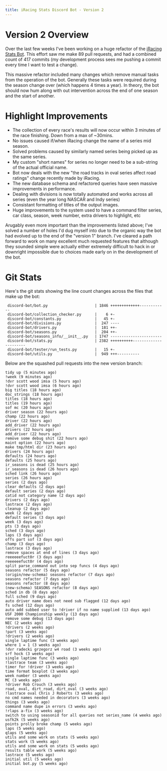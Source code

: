 ```yaml
---
title: iRacing Stats Discord Bot - Version 2
---
```


# Version 2 Overview

Over the last few weeks I've been working on a huge refactor of the [iRacing Stats Bot](http://irstatsbot.fuzzwah.com). This effort saw me make 89 pull requests, and had a combined count of 417 commits (my development process sees me pushing a commit every time I want to test a change).

This massive refactor included many changes which remove manual tasks from the operation of the bot. Generally these tasks were required during the season change over (which happens 4 times a year). In theory, the bot should now hum along with out intervention across the end of one season and the start of another.

# Highlight Improvements

* The collection of every race's results will now occur within 3 minutes of the race finishing. Down from a max of ~30mins.
* No issues caused if/when iRacing change the name of a series mid season.
* Solved problems caused by similarly named series being picked up as the same series.
* My custom "short names" for series no longer need to be a sub-string of the actual official name.
* Bot now deals with the new "the road tracks in oval series affect road ratings" change recently made by iRacing.
* The new database schema and refactored queries have seen massive improvements in performance.
* Dealing with divisions is now totally automated and works across all series (even the year long NASCAR and Indy series)
* Consistant formatting of titles of the output images.
* Huge improvements to the system used to have a command filter series, car class, season, week number, extra drivers to highlight, etc

Arugably even more important than the improvements listed above; I've solved a number of holes I'd dug myself into due to the organic way the bot had evolved up to the end of the "version 1" branch. I've cleared a path forward to work on many excellent much requested features that although they sounded simple were actually either extremely difficult to hack in or downright impossible due to choices made early on in the development of the bot.

# Git Stats

Here's the git stats showing the line count changes across the files that make up the bot:

```
 discord-bot/bot.py                     | 1846 +++++++++++++------------
 discord-bot/collection_checker.py      |    6 +-
 discord-bot/constants.py               |   45 +-
 discord-bot/divisions.py               |  247 ----
 discord-bot/drivers.py                 |  181 ++-
 discord-bot/seasons.py                 |  204 ++-
 discord-bot/seasons_info/__init__.py   | 1747 -----------------------
 discord-bot/stats.py                   | 2382 ++++++++++----------------------
 discord-bot/tester/run_tests.py        |   15 +-
 discord-bot/utils.py                   |  949 +++----------
```

Below are the squashed pull requests into the new version branch:

```
tidy up (5 minutes ago)
!week (9 minutes ago)
!dvr scott wood imsa (5 hours ago)
!dvr scott wood imsa (6 hours ago)
big titles (18 hours ago)
doc_strings (18 hours ago)
titles (18 hours ago)
titles (19 hours ago)
sof mc (20 hours ago)
driver season (22 hours ago)
champ (22 hours ago)
driver (22 hours ago)
add_driver (22 hours ago)
drivers (22 hours ago)
add_driver (22 hours ago)
remove some debug shit (22 hours ago)
maint option (22 hours ago)
make tmp/html dir (23 hours ago)
drivers (24 hours ago)
defaults (24 hours ago)
defaults (25 hours ago)
ir_seasons is dead (25 hours ago)
ir_seasons is dead (26 hours ago)
sched link (26 hours ago)
series (26 hours ago)
series (2 days ago)
clear defaults (2 days ago)
default series (2 days ago)
catid not category name (2 days ago)
drivers (2 days ago)
lastrace (2 days ago)
cleanup (2 days ago)
week (2 days ago)
default series (3 days ago)
week (3 days ago)
pts (3 days ago)
sched (3 days ago)
laps (3 days ago)
offs part sof (3 days ago)
champ (3 days ago)
lastrace (3 days ago)
remove spaces at end of lines (3 days ago)
reeeeeefuct0r (3 days ago)
reeeeeefuct0r (4 days ago)
split parse_command out into sep funcs (4 days ago)
seasons refactor (5 days ago)
(origin/new-schema) seasons refactor (7 days ago)
seasons refactor (7 days ago)
seasons refactor (8 days ago)
(new-schema) SEASONS refactor (8 days ago)
sched in db (8 days ago)
full sched (9 days ago)
auto driver name does not need sub flagged (12 days ago)
fs sched (12 days ago)
auto add subbed user to !driver if no name supplied (13 days ago)
USF 2000 Championship weekly (13 days ago)
remove some debug (13 days ago)
NEC (2 weeks ago)
!drivers (2 weeks ago)
!part (3 weeks ago)
!drivers (2 weeks ago)
single laptime func (3 weeks ago)
where 1 = 1 (3 weeks ago)
!dvr radecki grzegorz w4 road (3 weeks ago)
srf hock (3 weeks ago)
single laptime func (3 weeks ago)
!lastrace team (3 weeks ago)
timer for !driver (3 weeks ago)
time format boxplot (3 weeks ago)
week number (3 weeks ago)
MC (3 weeks ago)
!driver Rob Crouch (3 weeks ago)
road, oval, dirt_road, dirt_oval (3 weeks ago)
!lastrace oval Chris J Roberts (3 weeks ago)
no cmd names needed in decorators (3 weeks ago)
things (3 weeks ago)
command name dupe in errors (3 weeks ago)
!rlaps a-fix (3 weeks ago)
switch to using seasonid for all queries not series_name (4 weeks ago)
usfk2k (5 weeks ago)
points prolly broke champ (5 weeks ago)
laps (5 weeks ago)
qlaps (5 weeks ago)
utils and some work on stats (5 weeks ago)
stats work (5 weeks ago)
utils and some work on stats (5 weeks ago)
results table work (5 weeks ago)
lastrace (5 weeks ago)
initial util (5 weeks ago)
initial bot.py (5 weeks ago)
```